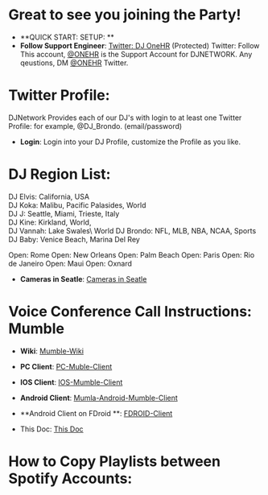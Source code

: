 # Great to see you joining the Party!  
* **QUICK START: SETUP: ** 
* **Follow Support Engineer**: [Twitter: DJ OneHR](https://twitter.com/djonehr) (Protected) Twitter: Follow This account, [@ONEHR](https://twitter.com/djonehr) is the Support Account for DJNETWORK.  Any qeustions, DM [@ONEHR](https://twitter.com/djonehr) Twitter.

# Twitter Profile:
DJNetwork Provides each of our DJ's with login to at least one Twitter Profile: for example, @DJ_Brondo. (email/password)
* **Login**: Login into your DJ Profile, customize the Profile as you like.

# DJ Region List:
DJ Elvis: California, USA\
DJ Koka: Malibu, Pacific Palasides, World\
DJ J: Seattle, Miami, Trieste, Italy\
DJ Kine: Kirkland, World,\
DJ Vannah: Lake Swales\ World
DJ Brondo: NFL, MLB, NBA, NCAA, Sports\
DJ Baby: Venice Beach, Marina Del Rey

Open: Rome
Open: New Orleans
Open: Palm Beach
Open: Paris
Open: Rio de Janeiro
Open: Maui
Open: Oxnard

* **Cameras in Seatle**: [Cameras in Seatle](https://github.com/StateDocuments/Washington) 

# Voice Conference Call Instructions: Mumble

* **Wiki**: [Mumble-Wiki](https://en.wikipedia.org/wiki/Mumble_(software))
* **PC Client**: [PC-Muble-Client](https://www.mumble.com/mumble-download.php)   
* **IOS Client**: [IOS-Mumble-Client](https://apps.apple.com/us/app/mumble/id443472808?ls=1)
* **Android Client**: [Mumla-Android-Mumble-Client](https://play.google.com/store/apps/details?id=se.lublin.mumla)
* **Android Client on FDroid **: [FDROID-Client](https://f-droid.org/en/packages/se.lublin.mumla/)

* This Doc:  [This Doc](https://github.com/DJNETWORK/public/blob/master/README.md)


# How to Copy Playlists between Spotify Accounts:

